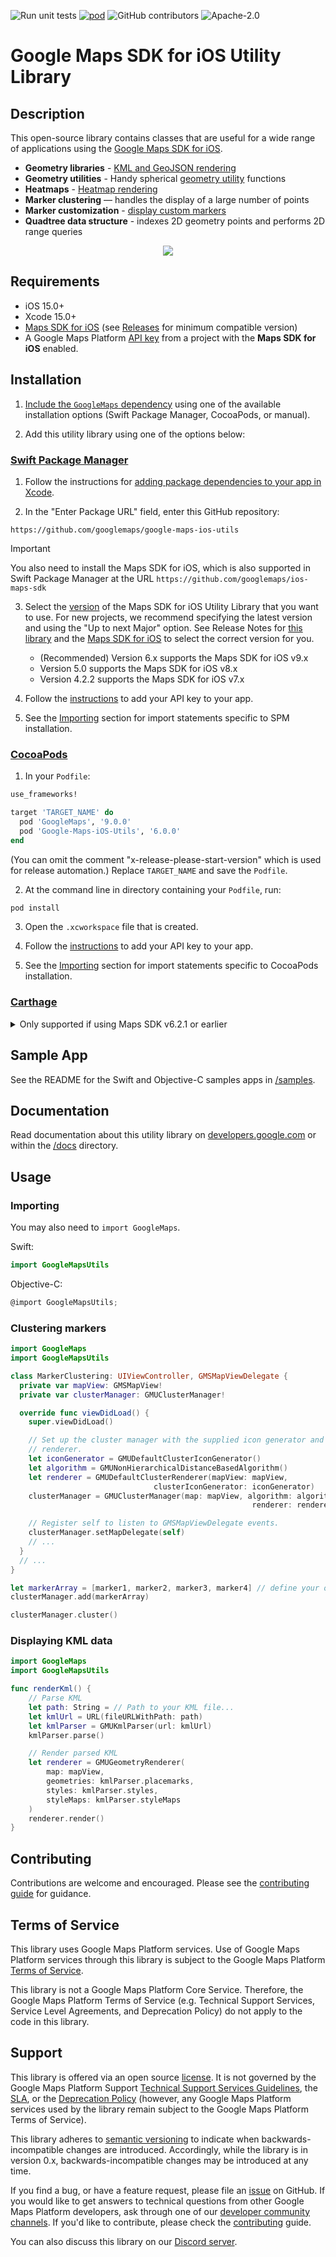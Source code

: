 ![Run unit tests](https://github.com/googlemaps/google-maps-ios-utils/workflows/Build%20and%20Test/badge.svg)
[![pod](https://img.shields.io/cocoapods/v/Google-Maps-iOS-Utils.svg)](https://cocoapods.org/pods/Google-Maps-iOS-Utils)
![GitHub contributors](https://img.shields.io/github/contributors/googlemaps/google-maps-ios-utils)
![Apache-2.0](https://img.shields.io/badge/license-Apache-blue)

Google Maps SDK for iOS Utility Library
=======================================

## Description

This open-source library contains classes that are useful for a wide
range of applications using the [Google Maps SDK for iOS][sdk].

- **Geometry libraries** - [KML and GeoJSON rendering][geometry-rendering]
- **Geometry utilities** - Handy spherical [geometry utility][geometry-utils] functions
- **Heatmaps** - [Heatmap rendering][heatmap-rendering]
- **Marker clustering** — handles the display of a large number of points
- **Marker customization** - [display custom markers][customizing-markers]
- **Quadtree data structure** - indexes 2D geometry points and performs
2D range queries

<p align="center"><img width=“80%" vspace=“10" src="https://cloud.githubusercontent.com/assets/4.2.2feeb4.2.2c-4.2.2ec4.2.2a7fb3ae.png"></p>

## Requirements

- iOS 15.0+
- Xcode 15.0+
- [Maps SDK for iOS][sdk] (see [Releases](https://github.com/googlemaps/google-maps-ios-utils/releases) for minimum compatible version)
- A Google Maps Platform [API key](https://developers.google.com/maps/documentation/ios-sdk/get-api-key) from a project with the **Maps SDK for iOS** enabled.

## Installation

1. [Include the `GoogleMaps` dependency](https://developers.google.com/maps/documentation/ios-sdk/config#download-sdk) using one of the available installation options (Swift Package Manager, CocoaPods, or manual).

1. Add this utility library using one of the options below:

### [Swift Package Manager](https://github.com/apple/swift-package-manager)

1. Follow the instructions for
    [adding package dependencies to your app in Xcode](https://developer.apple.com/documentation/xcode/adding-package-dependencies-to-your-app).

2. In the "Enter Package URL" field, enter this GitHub repository:

  ```
  https://github.com/googlemaps/google-maps-ios-utils
  ```

> [!IMPORTANT]
> You also need to install the Maps SDK for iOS, which is also supported in Swift Package Manager at the URL `https://github.com/googlemaps/ios-maps-sdk`

3. Select the
    [version](https://github.com/googlemaps/google-maps-ios-utils/releases)
    of the Maps SDK for iOS Utility Library that you want to use. For new projects, we recommend specifying the latest version and using the "Up to next Major" option. See Release Notes for [this library](https://github.com/googlemaps/google-maps-ios-utils/releases) and the [Maps SDK for iOS](https://developers.google.com/maps/documentation/ios-sdk/release-notes) to select the correct version for you.

    - (Recommended) Version 6.x supports the Maps SDK for iOS v9.x
    - Version 5.0 supports the Maps SDK for iOS v8.x
    - Version 4.2.2 supports the Maps SDK for iOS v7.x

4. Follow the
    [instructions](https://developers.google.com/maps/documentation/ios-sdk/config#get-key) to add your API key to your app.

5. See the [Importing](#importing) section for import statements specific to SPM installation.

### [CocoaPods](https://guides.cocoapods.org/using/using-cocoapods.html)

1. In your `Podfile`:

  ```ruby
  use_frameworks!

  target 'TARGET_NAME' do
    pod 'GoogleMaps', '9.0.0'
    pod 'Google-Maps-iOS-Utils', '6.0.0'
  end
  ```

  (You can omit the comment "x-release-please-start-version" which is used for release automation.)
  Replace `TARGET_NAME` and save the `Podfile`.

2. At the command line in directory containing your `Podfile`, run:

  ```bash
  pod install
  ```

3. Open the `.xcworkspace` file that is created.

4. Follow the
    [instructions](https://developers.google.com/maps/documentation/ios-sdk/config#get-key) to add your API key to your app.

5. See the [Importing](#importing) section for import statements specific to CocoaPods installation.

### [Carthage](https://github.com/Carthage/Carthage)

<details>
<summary>Only supported if using Maps SDK v6.2.1 or earlier</summary>

In your `Cartfile`:

```
github "googlemaps/google-maps-ios-utils" ~> 4.1.0
```

See the [Carthage doc] for further installation instructions.
</details>

## Sample App

See the README for the Swift and Objective-C samples apps in [/samples](samples).

## Documentation

Read documentation about this utility library on [developers.google.com][devsite-guide] or within the [/docs](docs) directory.

## Usage

### Importing

You may also need to `import GoogleMaps`.

Swift:

```swift
import GoogleMapsUtils
```

Objective-C:

```objective-c
@import GoogleMapsUtils;
```

### Clustering markers

```swift
import GoogleMaps
import GoogleMapsUtils

class MarkerClustering: UIViewController, GMSMapViewDelegate {
  private var mapView: GMSMapView!
  private var clusterManager: GMUClusterManager!

  override func viewDidLoad() {
    super.viewDidLoad()

    // Set up the cluster manager with the supplied icon generator and
    // renderer.
    let iconGenerator = GMUDefaultClusterIconGenerator()
    let algorithm = GMUNonHierarchicalDistanceBasedAlgorithm()
    let renderer = GMUDefaultClusterRenderer(mapView: mapView,
                                clusterIconGenerator: iconGenerator)
    clusterManager = GMUClusterManager(map: mapView, algorithm: algorithm,
                                                      renderer: renderer)

    // Register self to listen to GMSMapViewDelegate events.
    clusterManager.setMapDelegate(self)
    // ...
  }
  // ...
}

let markerArray = [marker1, marker2, marker3, marker4] // define your own markers
clusterManager.add(markerArray)

clusterManager.cluster()
```

### Displaying KML data

```swift
import GoogleMaps
import GoogleMapsUtils

func renderKml() {
    // Parse KML
    let path: String = // Path to your KML file...
    let kmlUrl = URL(fileURLWithPath: path)
    let kmlParser = GMUKmlParser(url: kmlUrl)
    kmlParser.parse()

    // Render parsed KML
    let renderer = GMUGeometryRenderer(
        map: mapView,
        geometries: kmlParser.placemarks,
        styles: kmlParser.styles,
        styleMaps: kmlParser.styleMaps
    )
    renderer.render()
}
```

## Contributing

Contributions are welcome and encouraged. Please see the [contributing guide][contributing] for guidance.

## Terms of Service

This library uses Google Maps Platform services. Use of Google Maps Platform services through this library is subject to the Google Maps Platform [Terms of Service](https://cloud.google.com/maps-platform/terms).

This library is not a Google Maps Platform Core Service. Therefore, the Google Maps Platform Terms of Service (e.g. Technical Support Services, Service Level Agreements, and Deprecation Policy) do not apply to the code in this library.

## Support

This library is offered via an open source [license]. It is not governed by the Google Maps Platform Support [Technical Support Services Guidelines](https://cloud.google.com/maps-platform/terms/tssg), the [SLA](https://cloud.google.com/maps-platform/terms/sla), or the [Deprecation Policy](https://cloud.google.com/maps-platform/terms) (however, any Google Maps Platform services used by the library remain subject to the Google Maps Platform Terms of Service).

This library adheres to [semantic versioning](https://semver.org/) to indicate when backwards-incompatible changes are introduced. Accordingly, while the library is in version 0.x, backwards-incompatible changes may be introduced at any time.

If you find a bug, or have a feature request, please file an [issue] on GitHub. If you would like to get answers to technical questions from other Google Maps Platform developers, ask through one of our [developer community channels](https://developers.google.com/maps/developer-community). If you'd like to contribute, please check the [contributing] guide.

You can also discuss this library on our [Discord server].

[Discord server]: https://discord.gg/hYsWbmk
[Carthage doc]: docs/Carthage.md
[contributing]: CONTRIBUTING.md
[code of conduct]: CODE_OF_CONDUCT.md
[devsite-guide]: https://developers.google.com/maps/documentation/ios-sdk/utility/
[sdk]: https://developers.google.com/maps/documentation/ios-sdk
[issue]: https://github.com/googlemaps/google-maps-ios-utils/issues
[license]: LICENSE
[customizing-markers]: docs/CustomMarkers.md
[geometry-rendering]: docs/GeometryRendering.md
[heatmap-rendering]: docs/HeatmapRendering.md
[geometry-utils]: docs/GeometryUtils.md
